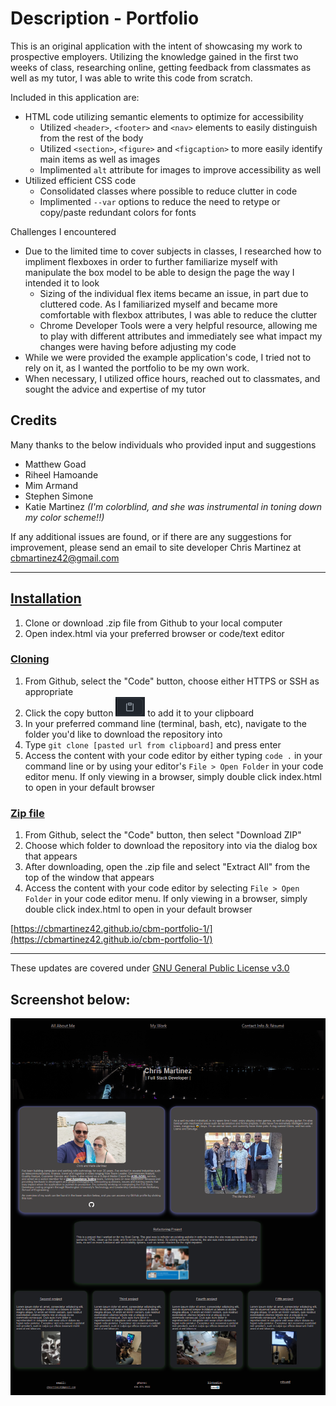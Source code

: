 # Description - Portfolio

This is an original application with the intent of showcasing my work to prospective employers. Utilizing the knowledge gained in the first two weeks of class, researching online, getting feedback from classmates as well as my tutor, I was able to write this code from scratch. 


Included in this application are:
* HTML code utilizing semantic elements to optimize for accessibility
    * Utilized `<header>`, `<footer>` and `<nav>` elements to easily distinguish from the rest of the body 
    * Utilized `<section>`, `<figure>` and `<figcaption>` to more easily identify main items as well as images
    * Implimented `alt` attribute for images to improve accessibility as well 
* Utilized efficient CSS code
    * Consolidated classes where possible to reduce clutter in code
    * Implimented `--var` options to reduce the need to retype or copy/paste redundant colors for fonts

Challenges I encountered
* Due to the limited time to cover subjects in classes, I researched how to impliment flexboxes in order to further familiarize myself with manipulate the box model to be able to design the page the way I intended it to look
    * Sizing of the individual flex items became an issue, in part due to cluttered code. As I familiarized myself and became more comfortable with flexbox attributes, I was able to reduce the clutter 
    * Chrome Developer Tools were a very helpful resource, allowing me to play with different attributes and immediately see what impact my changes were having before adjusting my code
* While we were provided the example application's code, I tried not to rely on it, as I wanted the portfolio to be my own work. 
* When necessary, I utilized office hours, reached out to classmates, and sought the advice and expertise of my tutor

## Credits
Many thanks to the below individuals who provided input and suggestions
* Matthew Goad
* Riheel Hamoande
* Mim Armand
* Stephen Simone
* Katie Martinez *(I'm colorblind, and she was instrumental in toning down my color scheme!!)*


If any additional issues are found, or if there are any suggestions for improvement, please send an email to site developer Chris Martinez at cbmartinez42@gmail.com

---

## <ins>Installation</ins>
1.  Clone or download .zip file from Github to your local computer
2.  Open index.html via your preferred browser or code/text editor

### <ins>Cloning</ins>
1. From Github, select the "Code" button, choose either HTTPS or SSH as appropriate
2. Click the copy button <img src="./assets/images/copy-button.PNG"> to add it to your clipboard
3. In your preferred command line (terminal, bash, etc), navigate to the folder you'd like to download the repository into
4. Type `git clone [pasted url from clipboard]` and press enter
5. Access the content with your code editor by either typing `code .` in your command line or by using your editor's `File > Open Folder` in your code editor menu. If only viewing in a browser, simply double click index.html to open in your default browser


### <ins>Zip file</ins>
1. From Github, select the "Code" button, then select "Download ZIP"
2. Choose which folder to download the repository into via the dialog box that appears
3. After downloading, open the .zip file and select "Extract All" from the top of the window that appears
4. Access the content with your code editor by selecting `File > Open Folder` in your code editor menu. If only viewing in a browser, simply double click index.html to open in your default browser

[https://cbmartinez42.github.io/cbm-portfolio-1/](https://cbmartinez42.github.io/cbm-portfolio-1/)

---

These updates are covered under [GNU General Public License v3.0](./COPYING.txt)

## Screenshot below:

<img src="./assets/images/portfolio-1.PNG">